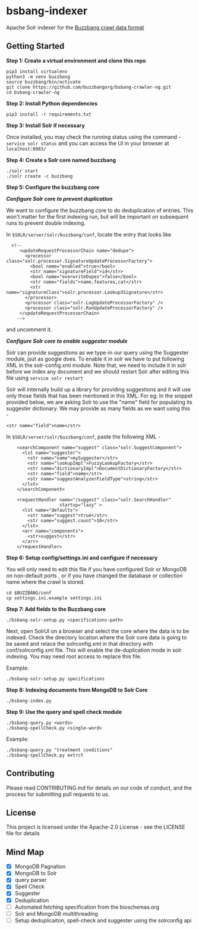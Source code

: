 # bsbang-indexer
Apache Solr indexer for the [Buzzbang crawl data format](https://github.com/buzzbangorg/buzzbang-doc/wiki/Buzzbang-crawl-data-format)

## Getting Started
**Step 1: Create a virtual environment and clone this repo**

```
pip3 install virtualenv
python3 -m venv buzzbang
source buzzbang/bin/activate
git clone https://github.com/buzzbangorg/bsbang-crawler-ng.git
cd bsbang-crawler-ng
```

**Step 2: Install Python dependencies**

```
pip3 install -r requirements.txt
```

**Step 3: Install Solr if necessary**

Once installed, you may check the running status using the command - ```service solr status``` and you can access the UI in your browser at ```localhost:8983/```

**Step 4: Create a Solr core named buzzbang**

```
./solr start
./solr create -c buzzbang
```  

**Step 5: Configure the buzzbang core**

***Configure Solr core to prevent duplication***

We want to configure the buzzbang core to do deduplication of entries.  This won't matter for the first indexing run,
but will be important on subsequent runs to prevent double indexing.

In `$SOLR/server/solr/buzzbang/conf`, locate the entry that looks like

```
  <!--
     <updateRequestProcessorChain name="dedupe">
       <processor class="solr.processor.SignatureUpdateProcessorFactory">
         <bool name="enabled">true</bool>
         <str name="signatureField">id</str>
         <bool name="overwriteDupes">false</bool>
         <str name="fields">name,features,cat</str>
         <str name="signatureClass">solr.processor.Lookup3Signature</str>
       </processor>
       <processor class="solr.LogUpdateProcessorFactory" />
       <processor class="solr.RunUpdateProcessorFactory" />
     </updateRequestProcessorChain>
    -->
```

and uncomment it.  

***Configure Solr core to enable suggester module***

Solr can provide suggestions as we type-in our query using the Suggester module, jsut as google does. To enable it in solr we have to put following XML in the solr-config.xml module. Note that, we need to include it in solr before we index any document and we should restart Solr after editing this file using `service solr restart`

Solr will internally build up a library for providing suggestions and it will use only those fields that has been mentioned in this XML. For eg: In the snippet provided below, we are asking Solr to use the "name" field for populating its suggester dictionary. We may provide as many fields as we want using this - 

``` <str name="field">name</str> ``` 

In `$SOLR/server/solr/buzzbang/conf`, paste the following XML - 

```
    <searchComponent name="suggest" class="solr.SuggestComponent">
      <lst name="suggester">
        <str name="name">mySuggester</str>
        <str name="lookupImpl">FuzzyLookupFactory</str>
        <str name="dictionaryImpl">DocumentDictionaryFactory</str>
        <str name="field">name</str>
        <str name="suggestAnalyzerFieldType">string</str>
      </lst>
    </searchComponent>

    <requestHandler name="/suggest" class="solr.SearchHandler"
                    startup="lazy" >
      <lst name="defaults">
        <str name="suggest">true</str>
        <str name="suggest.count">10</str>
      </lst>
      <arr name="components">
        <str>suggest</str>
      </arr>
    </requestHandler>
```


**Step 6: Setup config/settings.ini and configure if necessary**

You will only need to edit this file if you have configured Solr or MongoDB on non-default ports
, or if you have changed the database or collection name where the crawl is stored.

```
cd $BUZZBANG/conf
cp settings.ini.example settings.ini
```

**Step 7: Add fields to the Buzzbang core**

```
./bsbang-solr-setup.py <specifications-path> 
```

Next, open SolrUI on a browser and select the core where the data is to be indexed. Check the directory location where the Solr core data is going to be saved and relace the solrconfig.xml in that directory with conf/solrconfig.xml file. This will enable the de-duplication mode in solr indexing. You may need root access to replace this file.

Example:

```
./bsbang-solr-setup.py specifications
```

**Step 8: Indexing documents from MongoDB to Solr Core**

```
./bsbang-index.py
```

**Step 9: Use the query and spell check module**

```
./bsbang-query.py <words>
./bsbang-spellCheck.py <single-word>
```

Example:

```
./bsbang-query.py "treatment conditions"
./bsbang-spellCheck.py extrct
```

## Contributing
Please read CONTRIBUTING.md for details on our code of conduct, and the process for submitting pull requests to us.

## License
This project is licensed under the Apache-2.0 License - see the LICENSE file for details


## Mind Map
- [x] MongoDB Pagnation
- [x] MongoDB to Solr
- [x] query parser
- [x] Spell Check
- [x] Suggester
- [x] Deduplication
- [ ] Automated fetching specification from the bioschemas.org
- [ ] Solr and MongoDB multithreading
- [ ] Setup deduplicaiton, spell-check and suggester using the solrconfig api 
